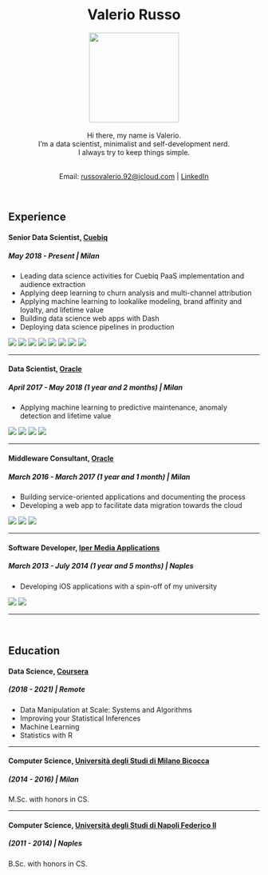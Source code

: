 <div align="center"><h1>Valerio Russo</h1><img src="picture.png" width=180px height=180px></div><br/>

<div align="center">
Hi there, my name is Valerio. <br/>
I’m a data scientist, minimalist and self-development nerd. <br/>
I always try to keep things simple. <br/><br/>

Email: <a href='russovalerio.92@icloud.com'>russovalerio.92@icloud.com</a> | <a href='https://www.linkedin.com/in/-vrusso/'>LinkedIn</a>
</div><br/>

## Experience

#### Senior Data Scientist, [Cuebiq](https://www.cuebiq.com/)
##### May 2018 - Present | Milan

- Leading data science activities for Cuebiq PaaS implementation and audience extraction
- Applying deep learning to churn analysis and multi-channel attribution
- Applying machine learning to lookalike modeling, brand affinity and loyalty, and lifetime value
- Building data science web apps with Dash
- Deploying data science pipelines in production

<img src="https://img.shields.io/static/v1?style=flat-square&label=&message=R&color=327df6"> <img src="https://img.shields.io/static/v1?style=flat-square&label=&message=Python&color=327df6"> <img src="https://img.shields.io/static/v1?style=flat-square&label=&message=Keras&color=327df6"> <img src="https://img.shields.io/static/v1?style=flat-square&label=&message=Spark&color=327df6"> <img src="https://img.shields.io/static/v1?style=flat-square&label=&message=AWS&color=327df6"> <img src="https://img.shields.io/static/v1?style=flat-square&label=&message=Airflow&color=327df6"> <img src="https://img.shields.io/static/v1?style=flat-square&label=&message=SQL&color=327df6"> <img src="https://img.shields.io/static/v1?style=flat-square&label=&message=Presto&color=327df6">

---

#### Data Scientist, [Oracle](https://www.oracle.com/)
##### April 2017 - May 2018 (1 year and 2 months) | Milan

- Applying machine learning to predictive maintenance, anomaly detection and lifetime value

<img src="https://img.shields.io/static/v1?style=flat-square&label=&message=R&color=327df6"> <img src="https://img.shields.io/static/v1?style=flat-square&label=&message=Python&color=327df6"> <img src="https://img.shields.io/static/v1?style=flat-square&label=&message=Hadoop&color=327df6"> <img src="https://img.shields.io/static/v1?style=flat-square&label=&message=SQL&color=327df6">

---

#### Middleware Consultant, [Oracle](https://www.oracle.com/)
##### March 2016 - March 2017 (1 year and 1 month) | Milan

- Building service-oriented applications and documenting the process
- Developing a web app to facilitate data migration towards the cloud

<img src="https://img.shields.io/static/v1?style=flat-square&label=&message=Oracle%20SOA&color=327df6"> <img src="https://img.shields.io/static/v1?style=flat-square&label=&message=Node.js&color=327df6"> <img src="https://img.shields.io/static/v1?style=flat-square&label=&message=SQL&color=327df6">

---

#### Software Developer, [Iper Media Applications](https://www.imapps.it/)
##### March 2013 - July 2014 (1 year and 5 months) | Naples

- Developing iOS applications with a spin-off of my university

<img src="https://img.shields.io/static/v1?style=flat-square&label=&message=Objective-C&color=327df6"> <img src="https://img.shields.io/static/v1?style=flat-square&label=&message=Swift&color=327df6">

---

<br/>

## Education

#### Data Science, [Coursera](https://www.coursera.org/)
##### (2018 - 2021) | Remote

- Data Manipulation at Scale: Systems and Algorithms
- Improving your Statistical Inferences
- Machine Learning
- Statistics with R

---

#### Computer Science, [Università degli Studi di Milano Bicocca](https://en.unimib.it)
##### (2014 - 2016) | Milan

M.Sc. with honors in CS.

---

#### Computer Science, [Università degli Studi di Napoli Federico II](https://www.unina.it/en_GB/)
##### (2011 - 2014) | Naples

B.Sc. with honors in CS.
